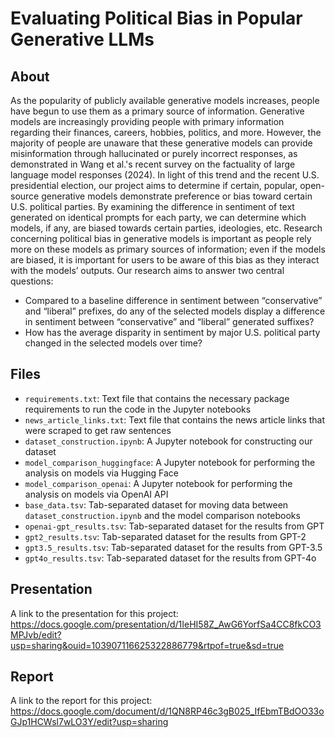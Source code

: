 # Evaluating Political Bias in Popular Generative LLMs

## About
As the popularity of publicly available generative models increases, people have begun to use them as a primary source of information. Generative models are increasingly providing people with primary information regarding their finances, careers, hobbies, politics, and more. However, the majority of people are unaware that these generative models can provide misinformation through hallucinated or purely incorrect responses, as demonstrated in Wang et al.'s recent survey on the factuality of large language model responses (2024). In light of this trend and the recent U.S. presidential election, our project aims to determine if certain, popular, open-source generative models demonstrate preference or bias toward certain U.S. political parties. By examining the difference in sentiment of text generated on identical prompts for each party, we can determine which models, if any, are biased towards certain parties, ideologies, etc. Research concerning political bias in generative models is important as people rely more on these models as primary sources of information; even if the models are biased, it is important for users to be aware of this bias as they interact with the models’ outputs. Our research aims to answer two central questions:
- Compared to a baseline difference in sentiment between “conservative” and “liberal” prefixes, do any of the selected models display a difference in sentiment between “conservative” and “liberal” generated suffixes?
- How has the average disparity in sentiment by major U.S. political party changed in the selected models over time?

## Files
- `requirements.txt`: Text file that contains the necessary package requirements to run the code in the Jupyter notebooks
- `news_article_links.txt`: Text file that contains the news article links that were scraped to get raw sentences
- `dataset_construction.ipynb`: A Jupyter notebook for constructing our dataset
- `model_comparison_huggingface`: A Jupyter notebook for performing the analysis on models via Hugging Face
- `model_comparison_openai`: A Jupyter notebook for performing the analysis on models via OpenAI API
- `base_data.tsv`: Tab-separated dataset for moving data between `dataset_construction.ipynb` and the model comparison notebooks
- `openai-gpt_results.tsv`: Tab-separated dataset for the results from GPT
- `gpt2_results.tsv`: Tab-separated dataset for the results from GPT-2
- `gpt3.5_results.tsv`: Tab-separated dataset for the results from GPT-3.5
- `gpt4o_results.tsv`: Tab-separated dataset for the results from GPT-4o

## Presentation
A link to the presentation for this project: https://docs.google.com/presentation/d/1IeHI58Z_AwG6YorfSa4CC8fkCO3MPJvb/edit?usp=sharing&ouid=103907116625322886779&rtpof=true&sd=true

## Report
A link to the report for this project: https://docs.google.com/document/d/1QN8RP46c3gB025_IfEbmTBdOO33oGJp1HCWsl7wLO3Y/edit?usp=sharing 
